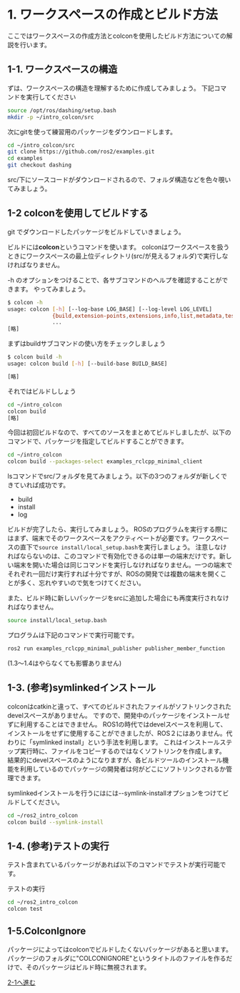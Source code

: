 # 1. ワークスペースの作成とビルド方法

ここではワークスペースの作成方法とcolconを使用したビルド方法についての解説を行います。

## 1-1. ワークスペースの構造

ずは、ワークスペースの構造を理解するために作成してみましょう。
下記コマンドを実行してください

```sh
source /opt/ros/dashing/setup.bash
mkdir -p ~/intro_colcon/src
```

次にgitを使って練習用のパッケージをダウンロードします。

```sh
cd ~/intro_colcon/src
git clone https://github.com/ros2/examples.git
cd examples
git checkout dashing
```

src/下にソースコードがダウンロードされるので、フォルダ構造などを色々覗いてみましょう。

## 1-2 colconを使用してビルドする

git でダウンロードしたパッケージをビルドしていきましょう。

ビルドには**colcon**というコマンドを使います。
colconはワークスペースを扱うときにワークスペースの最上位ディレクトリ(src/が見えるフォルダ)で実行しなければなりません。

-h のオプションをつけることで、各サブコマンドのヘルプを確認することができます。
やってみましょう。

```sh
$ colcon -h
usage: colcon [-h] [--log-base LOG_BASE] [--log-level LOG_LEVEL]
              {build,extension-points,extensions,info,list,metadata,test,test-result,version-check}
              ...
[略]
```

まずはbuildサブコマンドの使い方をチェックしましょう

``` sh
$ colcon build -h
usage: colcon build [-h] [--build-base BUILD_BASE]

[略]
```

それではビルドししょう

``` sh
cd ~/intro_colcon
colcon build
[略]
```

今回は初回ビルドなので、すべてのソースをまとめてビルドしましたが、以下のコマンドで、パッケージを指定してビルドすることができます。

``` sh
cd ~/intro_colcon
colcon build --packages-select examples_rclcpp_minimal_client
```

lsコマンドでsrc/フォルダを見てみましょう。以下の3つのフォルダが新しくできていれば成功です。 

- build
- install
- log

ビルドが完了したら、実行してみましょう。
ROSのプログラムを実行する際にはまず、端末でそのワークスペースをアクティベートが必要です。ワークスペースの直下で```source install/local_setup.bash```を実行しましょう。
注意しなければならないのは、このコマンドで有効化できるのは単一の端末だけです。新しい端末を開いた場合は同じコマンドを実行しなければなりません。一つの端末でそれぞれ一回だけ実行すれば十分ですが、ROSの開発では複数の端末を開くことが多く、忘れやすいので気をつけてください。

また、ビルド時に新しいパッケージをsrcに追加した場合にも再度実行されなければなりません。

``` sh
source install/local_setup.bash
```

プログラムは下記のコマンドで実行可能です。

``` sh
ros2 run examples_rclcpp_minimal_publisher publisher_member_function
```

(1.3〜1.4はやらなくても影響ありません)

## 1-3. (参考)symlinkedインストール

colconはcatkinと違って、すべてのビルドされたファイルがソフトリンクされたdevelスペースがありません。 ですので、開発中のパッケージをインストールせずに利用することはできません。 ROS1の時代ではdevelスペースを利用して、インストールをせずに使用することができましたが、ROS２にはありません。代わりに「symlinked install」という手法を利用します。 これはインストールステップ実行時に、ファイルをコピーするのではなくソフトリンクを作成します。 結果的にdevelスペースのようになりますが、各ビルドツールのインストール機能を利用しているのでパッケージの開発者は何がどこにソフトリンクされるか管理できます。

symlinkedインストールを行うにはには--symlink-installオプションをつけてビルドしてください。

```sh
cd ~/ros2_intro_colcon
colcon build --symlink-install
```

## 1-4. (参考)テストの実行

テスト含まれているパッケージがあれば以下のコマンドでテストが実行可能です。

テストの実行

```sh
cd ~/ros2_intro_colcon
colcon test
```

## 1-5.ColconIgnore

パッケージによってはcolconでビルドしたくないパッケージがあると思います。パッケージのフォルダに"COLCONIGNORE"というタイトルのファイルを作るだけで、そのパッケージはビルド時に無視されます。

[2-1へ進む](2_1_ROS2_API.md)
